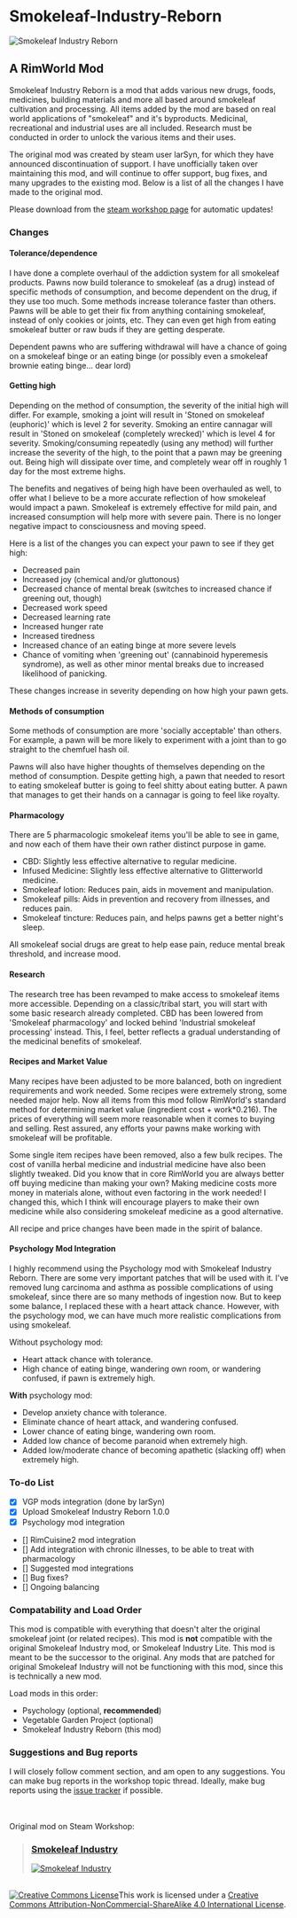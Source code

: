 # Smokeleaf-Industry-Reborn

![Smokeleaf Industry Reborn](./About/Preview.png)

## A RimWorld Mod

Smokeleaf Industry Reborn is a mod that adds various new drugs, foods, medicines, building materials and more all based around smokeleaf cultivation and processing.  All items added by the mod are based on real world applications of "smokeleaf" and it's byproducts.  Medicinal, recreational and industrial uses are all included.  Research must be conducted in order to unlock the various items and their uses.

The original mod was created by steam user larSyn, for which they have announced discontinuation of support. I have unofficially taken over maintaining this mod, and will continue to offer support, bug fixes, and many upgrades to the existing mod.  Below is a list of all the changes I have made to the original mod.

Please download from the [steam workshop page](https://steamcommunity.com/sharedfiles/filedetails/?id=1876387936) for automatic updates!

### Changes

#### Tolerance/dependence

I have done a complete overhaul of the addiction system for all smokeleaf products. Pawns now build tolerance to smokeleaf (as a drug) instead of specific methods of consumption, and become dependent on the drug, if they use too much. Some methods increase tolerance faster than others.  Pawns will be able to get their fix from anything containing smokeleaf, instead of only cookies or joints, etc.  They can even get high from eating smokeleaf butter or raw buds if they are getting desperate.

Dependent pawns who are suffering withdrawal will have a chance of going on a smokeleaf binge or an eating binge (or possibly even a smokeleaf brownie eating binge... dear lord)

#### Getting high

Depending on the method of consumption, the severity of the initial high will differ.  For example, smoking a joint will result in 'Stoned on smokeleaf (euphoric)' which is level 2 for severity.  Smoking an entire cannagar will result in 'Stoned on smokeleaf (completely wrecked)' which is level 4 for severity. Smoking/consuming repeatedly (using any method) will further increase the severity of the high, to the point that a pawn may be greening out.  Being high will dissipate over time, and completely wear off in roughly 1 day for the most extreme highs.

The benefits and negatives of being high have been overhauled as well, to offer what I believe to be a more accurate reflection of how smokeleaf would impact a pawn.  Smokeleaf is extremely effective for mild pain, and increased consumption will help more with severe pain.  There is no longer negative impact to consciousness and moving speed.

Here is a list of the changes you can expect your pawn to see if they get high:

- Decreased pain
- Increased joy (chemical and/or gluttonous)
- Decreased chance of mental break (switches to increased chance if greening out, though)
- Decreased work speed
- Decreased learning rate
- Increased hunger rate
- Increased tiredness
- Increased chance of an eating binge at more severe levels
- Chance of vomiting when 'greening out' (cannabinoid hyperemesis syndrome), as well as other minor mental breaks due to increased likelihood of panicking.

These changes increase in severity depending on how high your pawn gets.

#### Methods of consumption

Some methods of consumption are more 'socially acceptable' than others.  For example, a pawn will be more likely to experiment with a joint than to go straight to the chemfuel hash oil.

Pawns will also have higher thoughts of themselves depending on the method of consumption.  Despite getting high, a pawn that needed to resort to eating smokeleaf butter is going to feel shitty about eating butter.  A pawn that manages to get their hands on a cannagar is going to feel like royalty.

#### Pharmacology

There are 5 pharmacologic smokeleaf items you'll be able to see in game, and now each of them have their own rather distinct purpose in game.

- CBD: Slightly less effective alternative to regular medicine.
- Infused Medicine: Slightly less effective alternative to Glitterworld medicine.
- Smokeleaf lotion: Reduces pain, aids in movement and manipulation.
- Smokeleaf pills: Aids in prevention and recovery from illnesses, and reduces pain.
- Smokeleaf tincture: Reduces pain, and helps pawns get a better night's sleep.

All smokeleaf social drugs are great to help ease pain, reduce mental break threshold, and increase mood.

#### Research

The research tree has been revamped to make access to smokeleaf items more accessible.  Depending on a classic/tribal start, you will start with some basic research already completed.  CBD has been lowered from 'Smokeleaf pharmacology' and locked behind 'Industrial smokeleaf processing' instead. This, I feel, better reflects a gradual understanding of the medicinal benefits of smokeleaf.

#### Recipes and Market Value

Many recipes have been adjusted to be more balanced, both on ingredient requirements and work needed.  Some recipes were extremely strong, some needed major help. Now all items from this mod follow RimWorld's standard method for determining market value (ingredient cost + work*0.216).  The prices of everything will seem more reasonable when it comes to buying and selling. Rest assured, any efforts your pawns make working with smokeleaf will be profitable.

Some single item recipes have been removed, also a few bulk recipes.  The cost of vanilla herbal medicine and industrial medicine have also been slightly tweaked.  Did you know that in core RimWorld you are always better off buying medicine than making your own?  Making medicine costs more money in materials alone, without even factoring in the work needed!  I changed this, which I think will encourage players to make their own medicine while also considering smokeleaf medicine as a good alternative.

All recipe and price changes have been made in the spirit of balance.

#### Psychology Mod Integration

I highly recommend using the Psychology mod with Smokeleaf Industry Reborn.  There are some very important patches that will be used with it.  I've removed lung carcinoma and asthma as possible complications of using smokeleaf, since there are so many methods of ingestion now.  But to keep some balance, I replaced these with a heart attack chance.  However, with the psychology mod, we can have much more realistic complications from using smokeleaf.

Without psychology mod:

- Heart attack chance with tolerance.
- High chance of eating binge, wandering own room, or wandering confused, if pawn is extremely high.

**With** psychology mod:

- Develop anxiety chance with tolerance.
- Eliminate chance of heart attack, and wandering confused.
- Lower chance of eating binge, wandering own room.
- Added low chance of become paranoid when extremely high.
- Added low/moderate chance of becoming apathetic (slacking off) when extremely high.

### To-do List

- [x]   VGP mods integration (done by larSyn)
- [x]   Upload Smokeleaf Industry Reborn 1.0.0
- [x]   Psychology mod integration
- []    RimCuisine2 mod integration
- []    Add integration with chronic illnesses, to be able to treat with pharmacology
- []    Suggested mod integrations
- []    Bug fixes?
- []    Ongoing balancing

### Compatability and Load Order

This mod is compatible with everything that doesn't alter the original smokeleaf joint (or related recipes). This mod is **not** compatible with the original Smokeleaf Industry mod, or Smokeleaf Industry Lite.  This mod is meant to be the successor to the original. Any mods that are patched for original Smokeleaf Industry will not be functioning with this mod, since this is technically a new mod.

Load mods in this order:

- Psychology (optional, **recommended**)
- Vegetable Garden Project (optional)
- Smokeleaf Industry Reborn (this mod)

### Suggestions and Bug reports

I will closely follow comment section, and am open to any suggestions.  You can make bug reports in the workshop topic thread. Ideally, make bug reports using the [issue tracker](https://gitgud.io/Bishop/smokeleaf-industry-reborn/issues/new) if possible.

\
\
Original mod on Steam Workshop:

>### [**Smokeleaf Industry**](https://steamcommunity.com/sharedfiles/filedetails/?id=1140051385)
>
>[![Smokeleaf Industry](./original.png)](https://steamcommunity.com/sharedfiles/filedetails/?id=1140051385)

\
<a rel="license" href="http://creativecommons.org/licenses/by-nc-sa/4.0/"><img alt="Creative Commons License" style="border-width:0" src="https://i.creativecommons.org/l/by-nc-sa/4.0/88x31.png" /></a>This work is licensed under a <a rel="license" href="http://creativecommons.org/licenses/by-nc-sa/4.0/">Creative Commons Attribution-NonCommercial-ShareAlike 4.0 International License</a>.
